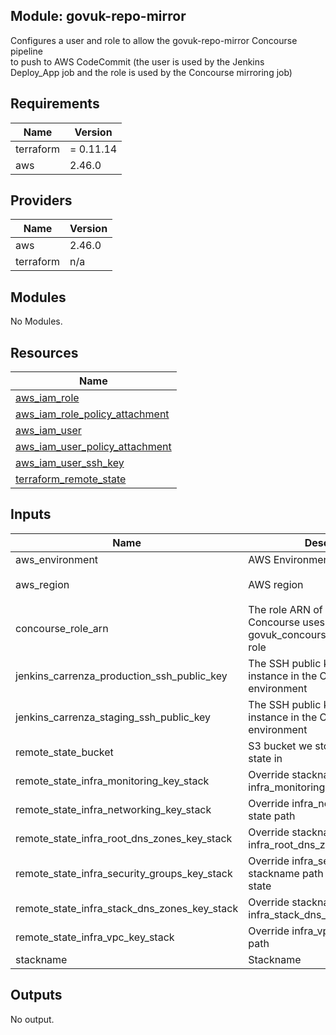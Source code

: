 ## Module: govuk-repo-mirror

Configures a user and role to allow the govuk-repo-mirror Concourse pipeline  
to push to AWS CodeCommit (the user is used by the Jenkins  
Deploy\_App job and the role is used by the Concourse mirroring job)

## Requirements

| Name | Version |
|------|---------|
| terraform | = 0.11.14 |
| aws | 2.46.0 |

## Providers

| Name | Version |
|------|---------|
| aws | 2.46.0 |
| terraform | n/a |

## Modules

No Modules.

## Resources

| Name |
|------|
| [aws_iam_role](https://registry.terraform.io/providers/hashicorp/aws/2.46.0/docs/resources/iam_role) |
| [aws_iam_role_policy_attachment](https://registry.terraform.io/providers/hashicorp/aws/2.46.0/docs/resources/iam_role_policy_attachment) |
| [aws_iam_user](https://registry.terraform.io/providers/hashicorp/aws/2.46.0/docs/resources/iam_user) |
| [aws_iam_user_policy_attachment](https://registry.terraform.io/providers/hashicorp/aws/2.46.0/docs/resources/iam_user_policy_attachment) |
| [aws_iam_user_ssh_key](https://registry.terraform.io/providers/hashicorp/aws/2.46.0/docs/resources/iam_user_ssh_key) |
| [terraform_remote_state](https://registry.terraform.io/providers/hashicorp/terraform/latest/docs/data-sources/remote_state) |

## Inputs

| Name | Description | Type | Default | Required |
|------|-------------|------|---------|:--------:|
| aws\_environment | AWS Environment | `string` | n/a | yes |
| aws\_region | AWS region | `string` | `"eu-west-1"` | no |
| concourse\_role\_arn | The role ARN of the role that Concourse uses to assume the govuk\_concourse\_codecommit\_role role | `string` | n/a | yes |
| jenkins\_carrenza\_production\_ssh\_public\_key | The SSH public key of the Jenkins instance in the Carrenza production environment | `string` | n/a | yes |
| jenkins\_carrenza\_staging\_ssh\_public\_key | The SSH public key of the Jenkins instance in the Carrenza staging environment | `string` | n/a | yes |
| remote\_state\_bucket | S3 bucket we store our terraform state in | `string` | n/a | yes |
| remote\_state\_infra\_monitoring\_key\_stack | Override stackname path to infra\_monitoring remote state | `string` | `""` | no |
| remote\_state\_infra\_networking\_key\_stack | Override infra\_networking remote state path | `string` | `""` | no |
| remote\_state\_infra\_root\_dns\_zones\_key\_stack | Override stackname path to infra\_root\_dns\_zones remote state | `string` | `""` | no |
| remote\_state\_infra\_security\_groups\_key\_stack | Override infra\_security\_groups stackname path to infra\_vpc remote state | `string` | `""` | no |
| remote\_state\_infra\_stack\_dns\_zones\_key\_stack | Override stackname path to infra\_stack\_dns\_zones remote state | `string` | `""` | no |
| remote\_state\_infra\_vpc\_key\_stack | Override infra\_vpc remote state path | `string` | `""` | no |
| stackname | Stackname | `string` | n/a | yes |

## Outputs

No output.
